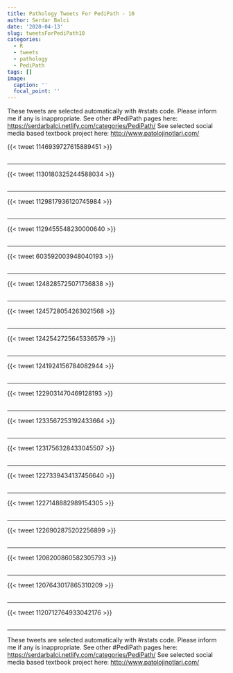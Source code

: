 ```yaml
---
title: Pathology Tweets For PediPath - 10
author: Serdar Balci
date: '2020-04-13'
slug: tweetsForPediPath10
categories:
  - R
  - tweets
  - pathology
  - PediPath
tags: []
image:
  caption: ''
  focal_point: ''
---
```



These tweets are selected automatically with #rstats code. Please inform me if any is inappropriate.
See other #PediPath pages here: https://serdarbalci.netlify.com/categories/PediPath/ 
See selected social media based textbook project here: http://www.patolojinotlari.com/

{{< tweet 1146939727615889451 >}}
<br>
<br>
<hr>
{{< tweet 1130180325244588034 >}}
<br>
<br>
<hr>
{{< tweet 1129817936120745984 >}}
<br>
<br>
<hr>
{{< tweet 1129455548230000640 >}}
<br>
<br>
<hr>
{{< tweet 603592003948040193 >}}
<br>
<br>
<hr>
{{< tweet 1248285725071736838 >}}
<br>
<br>
<hr>
{{< tweet 1245728054263021568 >}}
<br>
<br>
<hr>
{{< tweet 1242542725645336579 >}}
<br>
<br>
<hr>
{{< tweet 1241924156784082944 >}}
<br>
<br>
<hr>
{{< tweet 1229031470469128193 >}}
<br>
<br>
<hr>
{{< tweet 1233567253192433664 >}}
<br>
<br>
<hr>
{{< tweet 1231756328433045507 >}}
<br>
<br>
<hr>
{{< tweet 1227339434137456640 >}}
<br>
<br>
<hr>
{{< tweet 1227148882989154305 >}}
<br>
<br>
<hr>
{{< tweet 1226902875202256899 >}}
<br>
<br>
<hr>
{{< tweet 1208200860582305793 >}}
<br>
<br>
<hr>
{{< tweet 1207643017865310209 >}}
<br>
<br>
<hr>
{{< tweet 1120712764933042176 >}}
<br>
<br>
<hr>


These tweets are selected automatically with #rstats code. Please inform me if any is inappropriate.
See other #PediPath pages here: https://serdarbalci.netlify.com/categories/PediPath/ 
See selected social media based textbook project here: http://www.patolojinotlari.com/
